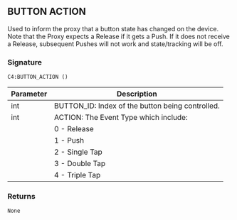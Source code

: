 ## BUTTON ACTION

Used to inform the proxy that a button state has changed on the device.  Note that the Proxy expects a Release if it gets a Push. If it does not receive a Release, subsequent Pushes will not work and state/tracking will be off. 

### Signature

`C4:BUTTON_ACTION ()`


| Parameter | Description |
| --- | --- |
| int | BUTTON_ID: Index of the button being controlled. |
| int | ACTION: The Event Type which include: |
| | 0 - Release |
| | 1 - Push |
| | 2 - Single Tap |
| | 3 - Double Tap |
| | 4 - Triple Tap |


### Returns

`None`